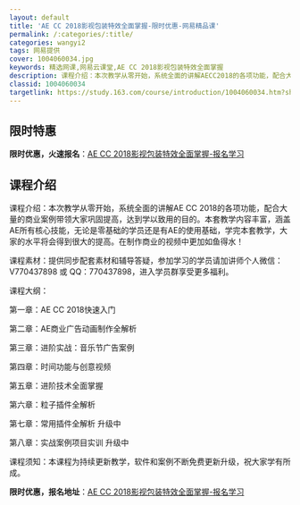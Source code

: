 ```yaml
---
layout: default
title: 'AE CC 2018影视包装特效全面掌握-限时优惠-网易精品课'
permalink: /:categories/:title/
categories: wangyi2
tags: 网易提供
cover: 1004060034.jpg
keywords: 精选网课,网易云课堂,AE CC 2018影视包装特效全面掌握
description: 课程介绍：本次教学从零开始，系统全面的讲解AECC2018的各项功能，配合大量的商业案例带领大家巩固提高，达到学以致用的
classid: 1004060034
targetlink: https://study.163.com/course/introduction/1004060034.htm?share=1&shareId=1025206652&utm_campaign=share&utm_medium=iphoneShare&utm_source=&utm_u=1025206652
---
```


## 限时特惠

**限时优惠，火速报名**：[AE CC 2018影视包装特效全面掌握-报名学习](https://study.163.com/course/introduction/1004060034.htm?share=1&shareId=1025206652&utm_campaign=share&utm_medium=iphoneShare&utm_source=&utm_u=1025206652)

## 课程介绍

课程介绍：本次教学从零开始，系统全面的讲解AE CC 2018的各项功能，配合大量的商业案例带领大家巩固提高，达到学以致用的目的。本套教学内容丰富，涵盖AE所有核心技能，无论是零基础的学员还是有AE的使用基础，学完本套教学，大家的水平将会得到很大的提高。在制作商业的视频中更加如鱼得水！



课程素材：提供同步配套素材和辅导答疑，参加学习的学员请加讲师个人微信：V770437898 或 QQ：770437898，进入学员群享受更多福利。



课程大纲：

第一章：AE CC 2018快速入门

第二章：AE商业广告动画制作全解析

第三章：进阶实战：音乐节广告案例

第四章：时间功能与创意视频

第五章：进阶技术全面掌握

第六章：粒子插件全解析

第七章：常用插件全解析 升级中

第八章：实战案例项目实训 升级中



课程须知：本课程为持续更新教学，软件和案例不断免费更新升级，祝大家学有所成。

**限时优惠，报名地址**：[AE CC 2018影视包装特效全面掌握-报名学习](https://study.163.com/course/introduction/1004060034.htm?share=1&shareId=1025206652&utm_campaign=share&utm_medium=iphoneShare&utm_source=&utm_u=1025206652)

